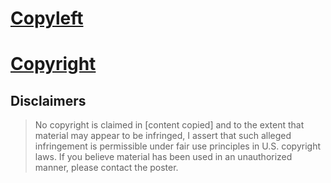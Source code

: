# [Copyleft](https://en.wikipedia.org/wiki/Copyleft)


# [Copyright](https://en.wikipedia.org/wiki/Copyright)

## Disclaimers

> No copyright is claimed in [content copied] and to the extent that material may appear to be infringed, I assert that such alleged infringement is permissible under fair use principles in U.S.
> copyright laws. If you believe material has been used in an unauthorized manner, please contact the poster.

